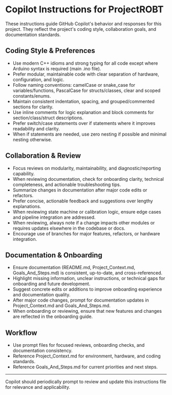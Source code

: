 # Copilot Instructions for ProjectROBT

These instructions guide GitHub Copilot's behavior and responses for this project. They reflect the project's coding style, collaboration goals, and documentation standards.

## Coding Style & Preferences

- Use modern C++ idioms and strong typing for all code except where Arduino syntax is required (main .ino file).
- Prefer modular, maintainable code with clear separation of hardware, configuration, and logic.
- Follow naming conventions: camelCase or snake_case for variables/functions, PascalCase for structs/classes, clear and scoped constants/enums.
- Maintain consistent indentation, spacing, and grouped/commented sections for clarity.
- Use inline comments for logic explanation and block comments for section/class/struct descriptions.
- Prefer switch/case statements over if statements where it improves readability and clarity.
- When if statements are needed, use zero nesting if possible and minimal nesting otherwise.

## Collaboration & Review

- Focus reviews on modularity, maintainability, and diagnostic/reporting capability.
- When reviewing documentation, check for onboarding clarity, technical completeness, and actionable troubleshooting tips.
- Summarize changes in documentation after major code edits or refactors.
- Prefer concise, actionable feedback and suggestions over lengthy explanations.
- When reviewing state machine or calibration logic, ensure edge cases and pipeline integration are addressed.
- When reviewing, always note if a change impacts other modules or requires updates elsewhere in the codebase or docs.
- Encourage use of branches for major features, refactors, or hardware integration.

## Documentation & Onboarding

- Ensure documentation (README.md, Project_Context.md, Goals_And_Steps.md) is consistent, up-to-date, and cross-referenced.
- Highlight missing information, unclear instructions, or technical gaps for onboarding and future development.
- Suggest concrete edits or additions to improve onboarding experience and documentation quality.
- After major code changes, prompt for documentation updates in Project_Context.md and Goals_And_Steps.md.
- When onboarding or reviewing, ensure that new features and changes are reflected in the onboarding guide.

## Workflow

- Use prompt files for focused reviews, onboarding checks, and documentation consistency.
- Reference Project_Context.md for environment, hardware, and coding standards.
- Reference Goals_And_Steps.md for current priorities and next steps.

---

Copilot should periodically prompt to review and update this instructions file for relevance and applicability.
